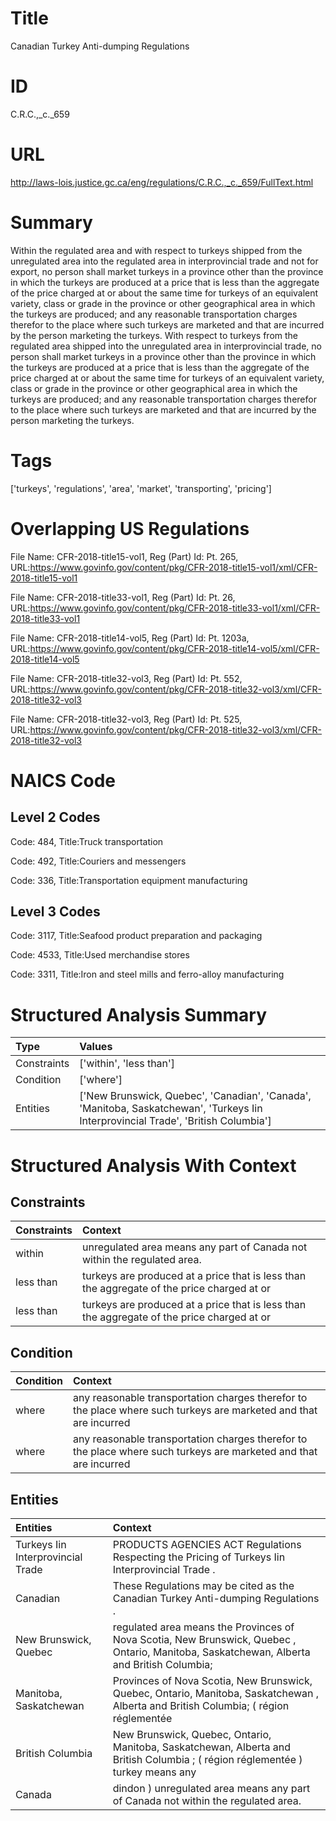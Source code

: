 # Title
Canadian Turkey Anti-dumping Regulations


# ID
C.R.C.,_c._659

# URL
http://laws-lois.justice.gc.ca/eng/regulations/C.R.C.,_c._659/FullText.html


# Summary
Within the regulated area and with respect to turkeys shipped from the unregulated area into the regulated area in interprovincial trade and not for export, no person shall market turkeys in a province other than the province in which the turkeys are produced at a price that is less than the aggregate of the price charged at or about the same time for turkeys of an equivalent variety, class or grade in the province or other geographical area in which the turkeys are produced; and any reasonable transportation charges therefor to the place where such turkeys are marketed and that are incurred by the person marketing the turkeys.
With respect to turkeys from the regulated area shipped into the unregulated area in interprovincial trade, no person shall market turkeys in a province other than the province in which the turkeys are produced at a price that is less than the aggregate of the price charged at or about the same time for turkeys of an equivalent variety, class or grade in the province or other geographical area in which the turkeys are produced; and any reasonable transportation charges therefor to the place where such turkeys are marketed and that are incurred by the person marketing the turkeys.


# Tags
['turkeys', 'regulations', 'area', 'market', 'transporting', 'pricing']


# Overlapping US Regulations
File Name: CFR-2018-title15-vol1, Reg (Part) Id: Pt. 265, URL:https://www.govinfo.gov/content/pkg/CFR-2018-title15-vol1/xml/CFR-2018-title15-vol1

File Name: CFR-2018-title33-vol1, Reg (Part) Id: Pt. 26, URL:https://www.govinfo.gov/content/pkg/CFR-2018-title33-vol1/xml/CFR-2018-title33-vol1

File Name: CFR-2018-title14-vol5, Reg (Part) Id: Pt. 1203a, URL:https://www.govinfo.gov/content/pkg/CFR-2018-title14-vol5/xml/CFR-2018-title14-vol5

File Name: CFR-2018-title32-vol3, Reg (Part) Id: Pt. 552, URL:https://www.govinfo.gov/content/pkg/CFR-2018-title32-vol3/xml/CFR-2018-title32-vol3

File Name: CFR-2018-title32-vol3, Reg (Part) Id: Pt. 525, URL:https://www.govinfo.gov/content/pkg/CFR-2018-title32-vol3/xml/CFR-2018-title32-vol3




# NAICS Code
## Level 2 Codes
Code: 484, Title:Truck transportation

Code: 492, Title:Couriers and messengers

Code: 336, Title:Transportation equipment manufacturing




## Level 3 Codes
Code: 3117, Title:Seafood product preparation and packaging

Code: 4533, Title:Used merchandise stores

Code: 3311, Title:Iron and steel mills and ferro-alloy manufacturing







# Structured Analysis Summary
| Type        | Values                                                                                                                             |
|:------------|:-----------------------------------------------------------------------------------------------------------------------------------|
| Constraints | ['within', 'less than']                                                                                                            |
| Condition   | ['where']                                                                                                                          |
| Entities    | ['New Brunswick, Quebec', 'Canadian', 'Canada', 'Manitoba, Saskatchewan', 'Turkeys Iin Interprovincial Trade', 'British Columbia'] |


# Structured Analysis With Context
 


## Constraints
| Constraints   | Context                                                                                    |
|:--------------|:-------------------------------------------------------------------------------------------|
| within        | unregulated area means any part of Canada not within  the regulated area.                  |
| less than     | turkeys are produced at a price that is less than the aggregate of the price charged at or |
| less than     | turkeys are produced at a price that is less than the aggregate of the price charged at or |


## Condition
| Condition   | Context                                                                                                           |
|:------------|:------------------------------------------------------------------------------------------------------------------|
| where       | any reasonable transportation charges therefor to the place where such turkeys are marketed and that are incurred |
| where       | any reasonable transportation charges therefor to the place where such turkeys are marketed and that are incurred |


## Entities
| Entities                          | Context                                                                                                                                   |
|:----------------------------------|:------------------------------------------------------------------------------------------------------------------------------------------|
| Turkeys Iin Interprovincial Trade | PRODUCTS AGENCIES ACT Regulations Respecting the Pricing of Turkeys Iin Interprovincial Trade .                                           |
| Canadian                          | These Regulations may be cited as the   Canadian  Turkey Anti-dumping Regulations .                                                       |
| New Brunswick, Quebec             | regulated area means the Provinces of Nova Scotia, New Brunswick, Quebec , Ontario, Manitoba, Saskatchewan, Alberta and British Columbia; |
| Manitoba, Saskatchewan            | Provinces of Nova Scotia, New Brunswick, Quebec, Ontario, Manitoba, Saskatchewan , Alberta and British Columbia; ( région réglementée     |
| British Columbia                  | New Brunswick, Quebec, Ontario, Manitoba, Saskatchewan, Alberta and British Columbia ; ( région réglementée ) turkey means any            |
| Canada                            | dindon ) unregulated area means any part of Canada  not within the regulated area.                                                        |


